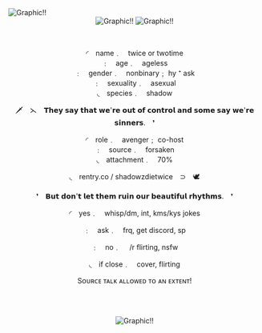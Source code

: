 <img src="https://64.media.tumblr.com/76f511534cc7a75b01561261f56e77ea/9fbde1af423c171e-da/s2048x3072/41b32e0ad5f7dc5a85a61258be6dc6f9a2e6916f.pnj" alt="Graphic!!">
<div align="center">

<img src="https://files.catbox.moe/cnfh2c.png" alt="Graphic!!">

<img src="https://64.media.tumblr.com/807ce185d35da2bcdbf4fa62e0a981e9/fd45d20ccfb08289-f6/s2048x3072/3a0ca750dbd89f22cacc894891288a95b3212cc5.pnj" alt="Graphic!!">

‎   

 ◜　name﹒　twice or twotime  
﹕　age﹒　ageless  
﹕　gender﹒　nonbinary﹔ hy ⁺ ask  
﹕　sexuality﹒　asexual  
 ◟　species﹒　shadow  

🗡️　⋋　𝗧𝗵𝗲𝘆 𝘀𝗮𝘆 𝘁𝗵𝗮𝘁 𝘄𝗲'𝗿𝗲 𝗼𝘂𝘁 𝗼𝗳 𝗰𝗼𝗻𝘁𝗿𝗼𝗹 𝗮𝗻𝗱 𝘀𝗼𝗺𝗲 𝘀𝗮𝘆 𝘄𝗲'𝗿𝗲 𝘀𝗶𝗻𝗻𝗲𝗿𝘀.　❜  

 ◜　role﹒　avenger﹔ co-host  
﹕　source﹒　forsaken  
 ◟　attachment﹒　70%  

◟　rentry.co / shadowzdietwice　⊃　🕊️  

❜　𝗕𝘂𝘁 𝗱𝗼𝗻'𝘁 𝗹𝗲𝘁 𝘁𝗵𝗲𝗺 𝗿𝘂𝗶𝗻 𝗼𝘂𝗿 𝗯𝗲𝗮𝘂𝘁𝗶𝗳𝘂𝗹 𝗿𝗵𝘆𝘁𝗵𝗺𝘀.　❜     


 ◜　yes﹒　whisp/dm, int, kms/kys jokes  

﹕　ask﹒　frq, get discord, sp  

﹕　no﹒　  /r flirting, nsfw  

 ◟　if close﹒　cover, flirting  

Sᴏᴜʀᴄᴇ ᴛᴀʟᴋ ᴀʟʟᴏᴡᴇᴅ ᴛᴏ ᴀɴ ᴇxᴛᴇɴᴛ!

‎   
‎     

<img src="https://64.media.tumblr.com/5cf01ac9ad304d3af8fd068053c4cb47/9fbde1af423c171e-ac/s2048x3072/6bad1b106b13967a980f2f39e743d01acf8a9434.pnj" alt="Graphic!!">
